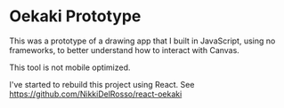 # Oekaki Prototype

This was a prototype of a drawing app that I built in JavaScript, using no frameworks, to better understand how to interact with Canvas.

This tool is not mobile optimized.

I've started to rebuild this project using React. See https://github.com/NikkiDelRosso/react-oekaki
